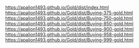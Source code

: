 https://apalion1493.github.io/Gold/dist/index.html <br>
https://apalion1493.github.io/Gold/dist/Buying-375-gold.html <br>
https://apalion1493.github.io/Gold/dist/Buying-750-gold.html <br>
https://apalion1493.github.io/Gold/dist/Buying-850-gold.html <br>
https://apalion1493.github.io/Gold/dist/Buying-900-gold.html <br>
https://apalion1493.github.io/Gold/dist/Buying-958-gold.html <br>
https://apalion1493.github.io/Gold/dist/Buying-999-gold.html <br>
